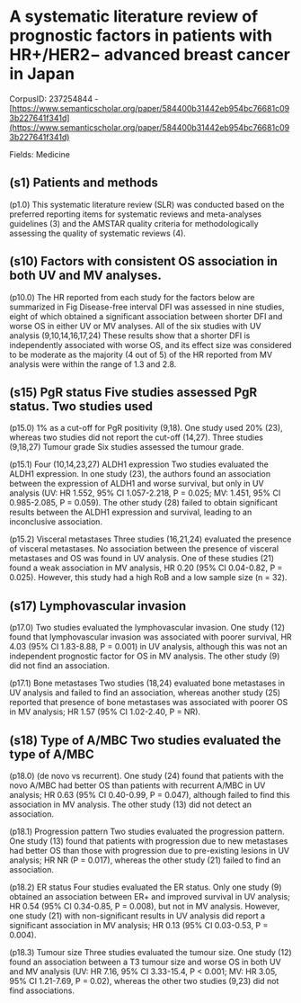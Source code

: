 # A systematic literature review of prognostic factors in patients with HR+/HER2− advanced breast cancer in Japan

CorpusID: 237254844 - [https://www.semanticscholar.org/paper/584400b31442eb954bc76681c093b227641f341d](https://www.semanticscholar.org/paper/584400b31442eb954bc76681c093b227641f341d)

Fields: Medicine

## (s1) Patients and methods
(p1.0) This systematic literature review (SLR) was conducted based on the preferred reporting items for systematic reviews and meta-analyses guidelines (3) and the AMSTAR quality criteria for methodologically assessing the quality of systematic reviews (4).
## (s10) Factors with consistent OS association in both UV and MV analyses.
(p10.0) The HR reported from each study for the factors below are summarized in Fig Disease-free interval DFI was assessed in nine studies, eight of which obtained a significant association between shorter DFI and worse OS in either UV or MV analyses. All of the six studies with UV analysis (9,10,14,16,17,24)  These results show that a shorter DFI is independently associated with worse OS, and its effect size was considered to be moderate as the majority (4 out of 5) of the HR reported from MV analysis were within the range of 1.3 and 2.8.
## (s15) PgR status Five studies assessed PgR status. Two studies used
(p15.0) 1% as a cut-off for PgR positivity (9,18). One study used 20% (23), whereas two studies did not report the cut-off (14,27). Three studies (9,18,27)  Tumour grade Six studies assessed the tumour grade.

(p15.1) Four (10,14,23,27)  ALDH1 expression Two studies evaluated the ALDH1 expression. In one study (23), the authors found an association between the expression of ALDH1 and worse survival, but only in UV analysis (UV: HR 1.552, 95% CI 1.057-2.218, P = 0.025; MV: 1.451, 95% CI 0.985-2.085, P = 0.059). The other study (28) failed to obtain significant results between the ALDH1 expression and survival, leading to an inconclusive association.

(p15.2) Visceral metastases Three studies (16,21,24) evaluated the presence of visceral metastases. No association between the presence of visceral metastases and OS was found in UV analysis. One of these studies (21) found a weak association in MV analysis, HR 0.20 (95% CI 0.04-0.82, P = 0.025). However, this study had a high RoB and a low sample size (n = 32).
## (s17) Lymphovascular invasion
(p17.0) Two studies evaluated the lymphovascular invasion. One study (12) found that lymphovascular invasion was associated with poorer survival, HR 4.03 (95% CI 1.83-8.88, P = 0.001) in UV analysis, although this was not an independent prognostic factor for OS in MV analysis. The other study (9) did not find an association.

(p17.1) Bone metastases Two studies (18,24) evaluated bone metastases in UV analysis and failed to find an association, whereas another study (25) reported that presence of bone metastases was associated with poorer OS in MV analysis; HR 1.57 (95% CI 1.02-2.40, P = NR).
## (s18) Type of A/MBC Two studies evaluated the type of A/MBC
(p18.0) (de novo vs recurrent). One study (24) found that patients with the novo A/MBC had better OS than patients with recurrent A/MBC in UV analysis; HR 0.63 (95% CI 0.40-0.99, P = 0.047), although failed to find this association in MV analysis. The other study (13) did not detect an association.

(p18.1) Progression pattern Two studies evaluated the progression pattern. One study (13) found that patients with progression due to new metastases had better OS than those with progression due to pre-existing lesions in UV analysis; HR NR (P = 0.017), whereas the other study (21) failed to find an association.

(p18.2) ER status Four studies evaluated the ER status. Only one study (9) obtained an association between ER+ and improved survival in UV analysis; HR 0.54 (95% CI 0.34-0.85, P = 0.008), but not in MV analysis. However, one study (21) with non-significant results in UV analysis did report a significant association in MV analysis; HR 0.13 (95% CI 0.03-0.53, P = 0.004).

(p18.3) Tumour size Three studies evaluated the tumour size. One study (12) found an association between a T3 tumour size and worse OS in both UV and MV analysis (UV: HR 7.16, 95% CI 3.33-15.4, P < 0.001; MV: HR 3.05, 95% CI 1.21-7.69, P = 0.02), whereas the other two studies (9,23) did not find associations.
